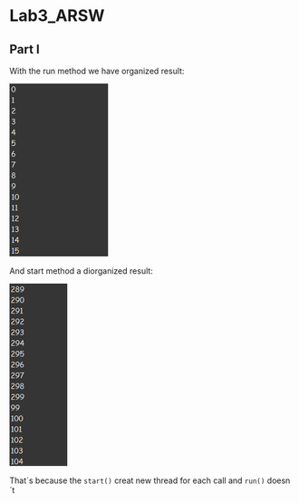# Lab3_ARSW

## Part l

With the run method we have organized result:

![foto1](img/img1.png)

And start method a diorganized result:

![foto1](img/img2.png)


That´s because the `start()` creat new thread for each call and `run()` doesn´t